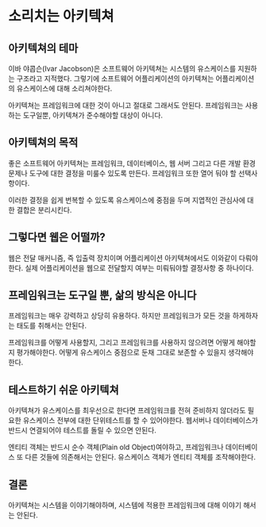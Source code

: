# 소리치는 아키텍쳐

## 아키텍쳐의 테마

이바 야콥슨(Ivar Jacobson)은 소프트웨어 아키텍쳐는 시스템의 유스케이스를 지원하는 구조라고 지적했다.
그렇기에 소프트웨어 어플리케이션의 아키텍쳐는 어플리케이션의 유스케이스에 대해 소리쳐야한다.

아키텍쳐는 프레임워크에 대한 것이 아니고 절대로 그래서도 안된다.
프레임워크는 사용하는 도구일뿐, 아키텍쳐가 준수해야할 대상이 아니다.

## 아키텍쳐의 목적

좋은 소프트웨어 아키텍쳐는 프레임워크, 데이터베이스, 웹 서버 그리고 다른 개발 환경 문제나 도구에 대한
결정을 미룰수 있도록 만든다. 프레임워크 또한 열어 둬야 할 선택사항이다.

이러한 결정을 쉽게 번복할 수 있도록 유스케이스에 중점을 두며 지엽적인 관심사에 대한 결합은 분리시킨다.

## 그렇다면 웹은 어떨까?

웹은 전달 매커니즘, 즉 입출력 장치이며 어플리케이션 아키텍쳐에서도 이와같이 다뤄야한다.
실제 어플리케이션을 웹으로 전달할지 여부는 미뤄둬야할 결정사항 중 하나이다.

## 프레임워크는 도구일 뿐, 삶의 방식은 아니다

프레임워크는 매우 강력하고 상당히 유용하다. 하지만 프레임워크가 모든 것을 하게하자는 태도를 취해서는 안된다.

프레임워크를 어떻게 사용할지, 그리고 프레임워크를 사용하지 않으려면 어떻게 해야할지 평가해야한다.
어떻게 유스케이스 중점으로 둔채 그대로 보존할 수 있을지 생각해야한다.

## 테스트하기 쉬운 아키텍쳐

아키텍쳐가 유스케이스를 최우선으로 한다면 프레임워크를 전혀 준비하지 않더라도 필요한 유스케이스 전부에 대한
단위테스트를 할 수 있어야한다. 웹서버나 데이터베이스가 반드시 연결되어야 테스트를 돌릴 수 있으면 안된다.

엔티티 객체는 반드시 순수 객체(Plain old Object)여야하고, 프레임워크나 데이터베이스 또 다른 것들에 의존해서는 안된다.
유스케이스 객체가 엔티티 객체를 조작해야한다.

## 결론

아키텍쳐는 시스템을 이야기해야하며, 시스템에 적용한 프레임워크에 대해 이야기 해서는 안된다.
